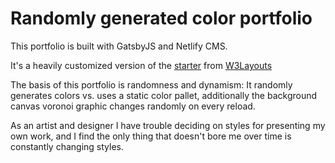 # Randomly generated color portfolio
This portfolio is built with GatsbyJS and Netlify CMS.

It's a heavily customized version of the  [starter](https://delog-w3layouts.netlify.com/) from [W3Layouts](https://w3layouts.com)

The basis of this portfolio is randomness and dynamism: It randomly generates colors vs. uses a static color pallet, additionally the background canvas voronoi graphic changes randomly on every reload.

As an artist and designer I have trouble deciding on styles for presenting my own work, and I find the only thing that doesn't bore me over time is constantly changing styles.
